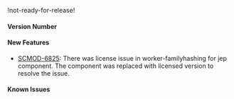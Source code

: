 !not-ready-for-release!

#### Version Number

#### New Features
- [SCMOD-6825](https://portal.digitalsafe.net/browse/SCMOD-6825): There was license issue in worker-familyhashing for jep component. The component was replaced with licensed version to resolve the issue.

#### Known Issues
